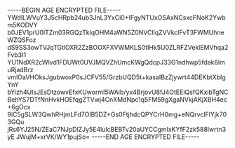 -----BEGIN AGE ENCRYPTED FILE-----
YWdlLWVuY3J5cHRpb24ub3JnL3YxCi0+IFgyNTUxOSAxNCsxcFNoK2Ywbm5KODVY
b0JEV1prU0lTZm03RGQzTklqOHM4aWN5Z0NVCllqZVVkclFvT3FWMUhneWZQSFoz
dS9SS3owTVJqTGtlOXR2ZzBOOXFXVWMKLS0tIHk5U0ZLRFZVeklEMVhqa2Fvb3I1
YU1NdXR2cWlvd1FDUWt0UVJMQVZhUmcKWgQdcpJ33G1ndhwp5fdak6lmuRjadBrz
vmlOaVHOksJgubwoxP0sJCFV55/GrzbUQD5t+kasaIBzZjywrt44DEKbtXbIgYnY
bYizh4UIsJEsDtzowvEfxKUwormI5WAib/yx4BrjovU8fJ4OtEEiQsfQKxibTgNC
BehYS7DTfNnHvkHOEfqgZTVwj4CnXMdNpc1q5FM59gXgaNVkjAKjXBH4ec+6gOcx
9iC5gSLW3QwhRHjmLFd7OIB5DZ+Gs0FtjhdcQPYCrH0mg+eNQrvclFlYjk703GQu
jRs6YJ25N/ZEaC7NJpDlZJy5E4lulcBEBTv20aUYCCgmIxKYfF2zk588lwrtn3yE
JWujM+xrVK/WY1pujSo=
-----END AGE ENCRYPTED FILE-----
